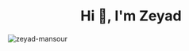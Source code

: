 <h1 align="center">Hi 👋, I'm Zeyad</h1>

<p>&nbsp;<img align="center" src="https://github-readme-stats.vercel.app/api?username=zeyad-mansour&show_icons=true&theme=dark&locale=en" alt="zeyad-mansour" /></p>
